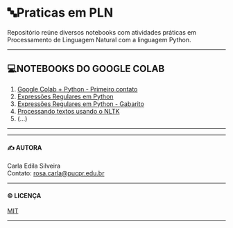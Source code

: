 # 🔤Praticas em PLN
Repositório reúne diversos notebooks com atividades práticas em Processamento de Linguagem Natural com a linguagem Python.  

---  

## 💻NOTEBOOKS DO GOOGLE COLAB

1. [Google Colab + Python - Primeiro contato]()
2. [Expressões Regulares em Python]()
3. [Expressões Regulares em Python - Gabarito]()
4. [Processando textos usando o NLTK]()
5. (...)

---  

---   
#### ✍️ AUTORA  
Carla Edila Silveira  
Contato: rosa.carla@pucpr.edu.br  

---

#### ©️ LICENÇA

[MIT](https://choosealicense.com/licenses/mit/)  

---  
